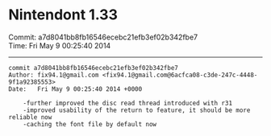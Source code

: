 # Nintendont 1.33
Commit: a7d8041bb8fb16546ecebc21efb3ef02b342fbe7  
Time: Fri May 9 00:25:40 2014   

-----

```
commit a7d8041bb8fb16546ecebc21efb3ef02b342fbe7
Author: fix94.1@gmail.com <fix94.1@gmail.com@6acfca08-c3de-247c-4448-9f1a92385553>
Date:   Fri May 9 00:25:40 2014 +0000

    -further improved the disc read thread introduced with r31
    -improved usability of the return to feature, it should be more reliable now
    -caching the font file by default now
```
